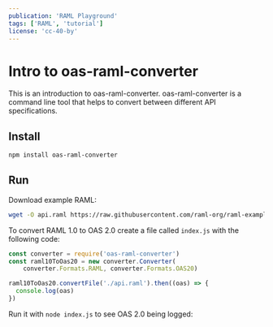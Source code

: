 ```yaml
---
publication: 'RAML Playground'
tags: ['RAML', 'tutorial']
license: 'cc-40-by'
---
```


# Intro to oas-raml-converter

This is an introduction to oas-raml-converter. oas-raml-converter is a command line tool that helps to convert between different API specifications.

## Install

```sh
npm install oas-raml-converter
```

## Run

Download example RAML:

```sh
wget -O api.raml https://raw.githubusercontent.com/raml-org/raml-examples/master/typesystem/simple.raml
```

To convert RAML 1.0 to OAS 2.0 create a file called `index.js` with the following code:

```js
const converter = require('oas-raml-converter')
const raml10ToOas20 = new converter.Converter(
    converter.Formats.RAML, converter.Formats.OAS20)

raml10ToOas20.convertFile('./api.raml').then((oas) => {
  console.log(oas)
})
```

Run it with `node index.js` to see OAS 2.0 being logged:

<script src="https://gist.github.com/postatum/6a733511dba9dc7e6d9856fe3e01d44f"></script>
